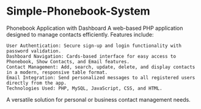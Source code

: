 # Simple-Phonebook-System
Phonebook Application with Dashboard
A web-based PHP application designed to manage contacts efficiently. Features include:

    User Authentication: Secure sign-up and login functionality with password validation.
    Dashboard Navigation: Cards-based interface for easy access to Phonebook, Show Contacts, and Email features.
    Contact Management: Add, search, update, delete, and display contacts in a modern, responsive table format.
    Email Integration: Send personalized messages to all registered users directly from the app.
    Technologies Used: PHP, MySQL, JavaScript, CSS, and HTML.
A versatile solution for personal or business contact management needs.
